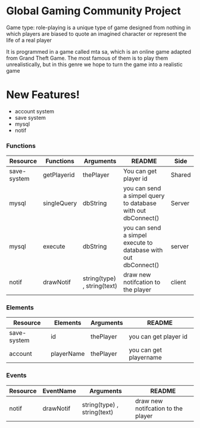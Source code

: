 # Global Gaming Community Project


Game type: role-playing is a unique type of game designed from nothing in which players are biased to quote an imagined character or represent the life of a real player

It is programmed in a game called mta sa, which is an online game adapted from Grand Theft Game. The most famous of them is to play them unrealistically, but in this genre we hope to turn the game into a realistic game

# New Features!

  - account system
  - save system
  - mysql
  - notif


### Functions

| Resource | Functions | Arguments | README | Side |
| --------- | --------- | --------- | ------------------- |------------------- |
| save-system | getPlayerid | thePlayer | You can get player id | Shared |
| mysql | singleQuery | dbString | you can send a simpel query to database with out dbConnect() | Server |
| mysql | execute | dbString | you can send a simpel execute to database with out dbConnect() | server |
| notif | drawNotif | string(type) , string(text) | draw new notifcation to the player | client |


### Elements

| Resource | Elements | Arguments | README |
| --------- | -------- | --------- | ------ |
| save-system| id|thePlayer|you can get player id|
| account | playerName |thePlayer| you can get playername

### Events

| Resource | EventName | Arguments | README |
| --------- | -------- | --------- | ------ |
| notif| drawNotif | string(type) , string(text) | draw new notifcation to the player |
